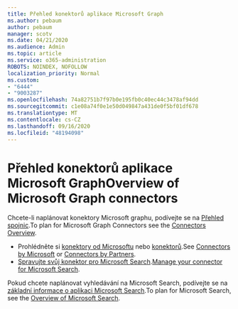 ```yaml
---
title: Přehled konektorů aplikace Microsoft Graph
ms.author: pebaum
author: pebaum
manager: scotv
ms.date: 04/21/2020
ms.audience: Admin
ms.topic: article
ms.service: o365-administration
ROBOTS: NOINDEX, NOFOLLOW
localization_priority: Normal
ms.custom:
- "6444"
- "9003287"
ms.openlocfilehash: 74a82751b7f97b0e195fb0c40ec44c3478af94dd
ms.sourcegitcommit: c1e08a74f0e1e50d049847a431de0f5bf01df678
ms.translationtype: MT
ms.contentlocale: cs-CZ
ms.lasthandoff: 09/16/2020
ms.locfileid: "48194098"
---
```

# <a name="overview-of-microsoft-graph-connectors"></a><span data-ttu-id="a13be-102">Přehled konektorů aplikace Microsoft Graph</span><span class="sxs-lookup"><span data-stu-id="a13be-102">Overview of Microsoft Graph connectors</span></span>

<span data-ttu-id="a13be-103">Chcete-li naplánovat konektory Microsoft graphu, podívejte se na  [Přehled spojnic](https://docs.microsoft.com/microsoftsearch/connectors-overview).</span><span class="sxs-lookup"><span data-stu-id="a13be-103">To plan for Microsoft Graph Connectors see the  [Connectors Overview](https://docs.microsoft.com/microsoftsearch/connectors-overview).</span></span>

- <span data-ttu-id="a13be-104">Prohlédněte si [konektory od Microsoftu](https://docs.microsoft.com/microsoftsearch/connectors-gallery#Microsoft) nebo  [konektorů](https://docs.microsoft.com/microsoftsearch/connectors-gallery#Partners).</span><span class="sxs-lookup"><span data-stu-id="a13be-104">See [Connectors by Microsoft](https://docs.microsoft.com/microsoftsearch/connectors-gallery#Microsoft) or  [Connectors by Partners](https://docs.microsoft.com/microsoftsearch/connectors-gallery#Partners).</span></span>
- <span data-ttu-id="a13be-105">[Spravujte svůj konektor pro Microsoft Search](https://docs.microsoft.com/microsoftsearch/manage-connector).</span><span class="sxs-lookup"><span data-stu-id="a13be-105">[Manage your connector for Microsoft Search](https://docs.microsoft.com/microsoftsearch/manage-connector).</span></span>

<span data-ttu-id="a13be-106">Pokud chcete naplánovat vyhledávání na Microsoft Search, podívejte se na  [základní informace o aplikaci Microsoft Search](https://docs.microsoft.com/microsoftsearch/overview-microsoft-search).</span><span class="sxs-lookup"><span data-stu-id="a13be-106">To plan for Microsoft Search, see the  [Overview of Microsoft Search](https://docs.microsoft.com/microsoftsearch/overview-microsoft-search).</span></span>
